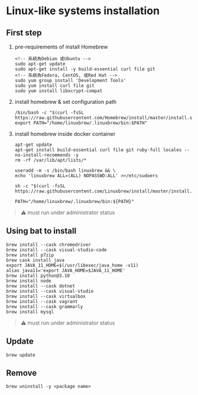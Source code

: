 # Linux-like systems installation

## First step

1. pre-requirements of install Homebrew

    ``` code = bash
    <!-- 系統為Debian 或Ubuntu -->
    sudo apt-get update
    sudo apt-get install -y build-essential curl file git
    <!-- 系統為Fedora, CentOS, 或Red Hat -->
    sudo yum group install 'Development Tools'
    sudo yum install curl file git
    sudo yum install libxcrypt-compat
    ```

2. install homebrew & set configuration path

    ``` code = bash
    /bin/bash -c "$(curl -fsSL https://raw.githubusercontent.com/Homebrew/install/master/install.sh)"
    export PATH="/home/linuxbrew/.linuxbrew/bin:$PATH"
    ```

3. install homebrew inside docker container

    ``` code = bash
    apt-get update
    apt-get install build-essential curl file git ruby-full locales --no-install-recommends -y
    rm -rf /var/lib/apt/lists/*

    useradd -m -s /bin/bash linuxbrew && \
    echo 'linuxbrew ALL=(ALL) NOPASSWD:ALL' >>/etc/sudoers

    sh -c "$(curl -fsSL https://raw.githubusercontent.com/Linuxbrew/install/master/install.sh)"

    PATH="/home/linuxbrew/.linuxbrew/bin:${PATH}"
    ```

> :warning: must run under administrator status  

## Using bat to install

``` code = bash
brew install --cask chromedriver
brew install --cask visual-studio-code
brew install p7zip
brew cask install java
export JAVA_11_HOME=$(/usr/libexec/java_home -v11)
alias java11='export JAVA_HOME=$JAVA_11_HOME'
brew install python@3.10
brew install node
brew install --cask dotnet
brew install --cask visual-studio
brew install --cask virtualbox
brew install --cask vagrant
brew install --cask grammarly
brew install mysql
```

> :warning: must run under administrator status  

## Update

``` code=bash
brew update
```

## Remove

``` code=bash
brew uninstall -y <package name>
```
